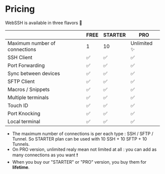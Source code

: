 # Pricing
WebSSH is available in three flavors :strawberry:

| | FREE | STARTER | PRO |
| --- | --- | --- | -- |
| Maximum number of connections | 1 | 10 | Unlimited :sparkles: |
| SSH Client | :white_check_mark: | :white_check_mark: | :white_check_mark: |
| Port Forwarding | :white_check_mark: | :white_check_mark: | :white_check_mark: |
| Sync between devices | :white_check_mark: | :white_check_mark: | :white_check_mark: |
| SFTP Client | :white_check_mark: | :white_check_mark: | :white_check_mark: |
| Macros / Snippets | :white_check_mark: | :white_check_mark: | :white_check_mark: |
| Multiple terminals | :white_check_mark: | :white_check_mark: | :white_check_mark: |
| Touch ID | :white_check_mark: | :white_check_mark: | :white_check_mark: |
| Port Knocking | :white_check_mark: | :white_check_mark: | :white_check_mark: |
| Local terminal | :white_check_mark: | :white_check_mark: | :white_check_mark: |

* The maximum number of connections is per each type : SSH / SFTP / Tunnel. So STARTER plan can be used with 10 SSH + 10 SFTP + 10 Tunnels.
* On PRO version, unlimited realy mean not limited at all : you can add as many connections as you want :exclamation:
* When you buy our "STARTER" or "PRO" version, you buy them for **lifetime**.